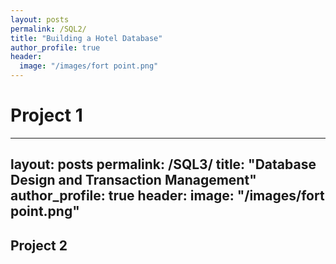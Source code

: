 ```yaml
---
layout: posts
permalink: /SQL2/
title: "Building a Hotel Database"
author_profile: true
header:
  image: "/images/fort point.png"
---
```


# Project 1

---
layout: posts
permalink: /SQL3/
title: "Database Design and Transaction Management"
author_profile: true
header:
  image: "/images/fort point.png"
---

## Project 2
